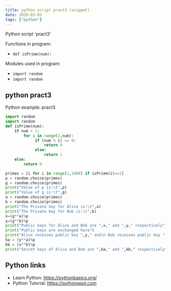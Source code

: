 ```yaml
---
title: python script pract3 (snippet)
date: 2020-03-03
tags: ["python"]
---
```

Python script 'pract3'

Functions in program: 
* `def isPrime(num):`

Modules used in program: 
* `import random`
* `import random`

## python pract3

Python example: pract3

```python
import random
import random
def isPrime(num):
    if num > 1:
        for i in range(2,num):
             if (num % i) == 0:
                 return 0
             else:
                 return 1
    else:
        return 0

primes = [i for i in range(1,1000) if isPrime(i)==1]
p = random.choice(primes)
g = random.choice(primes)
print("Value of p is:\t",p)
print("Value of g is:\t",g)
a = random.choice(primes)
b = random.choice(primes)
print("The Private key for Alice is:\t",a)
print("The Private key for Bob is:\t",b)
x=(g**a)%p
y=(g**b)%p
print("Public keys for Alice and Bob are ",x," and ",y," respectively")
print("Public keys are exchanged here")
print("Alice receives public key ",y," and\n Bob receives public key ",x)
ka = (y**a)%p
kb = (x**b)%p
print("Secret keys of Alice and Bob are ",ka," and ",kb," respectively")


```

## Python links

- Learn Python: https://pythonbasics.org/
- Python Tutorial: https://pythonspot.com
